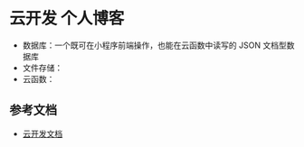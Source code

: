 # 云开发 个人博客
- 数据库：一个既可在小程序前端操作，也能在云函数中读写的 JSON 文档型数据库
- 文件存储：
- 云函数：

## 参考文档

- [云开发文档](https://developers.weixin.qq.com/miniprogram/dev/wxcloud/basis/getting-started.html)

